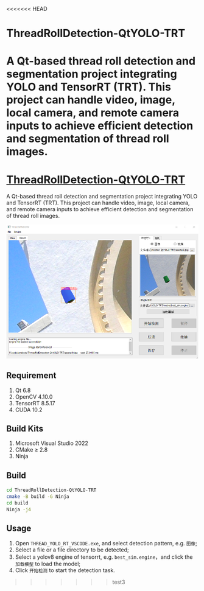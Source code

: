 <<<<<<< HEAD
# ThreadRollDetection-QtYOLO-TRT
A Qt-based thread roll detection and segmentation project integrating YOLO and TensorRT (TRT). This project can handle video, image, local camera, and remote camera inputs to achieve efficient detection and segmentation of thread roll images.
=======
# [ThreadRollDetection-QtYOLO-TRT](https://github.com/Jsvi53/ThreadRollDetection-QtYOLO-TRT.git)
A Qt-based thread roll detection and segmentation project integrating YOLO and TensorRT (TRT). This project can handle video, image, local camera, and remote camera inputs to achieve efficient detection and segmentation of thread roll images.

![alt text](assets/demo.png#pic_center)


## Requirement
1. Qt 6.8
2. OpenCV 4.10.0
3. TensorRT 8.5.17
4. CUDA 10.2


## Build Kits
1. Microsoft Visual Studio 2022
2. CMake ≥ 2.8
3. Ninja

## Build
```bash
cd ThreadRollDetection-QtYOLO-TRT
cmake -B build -G Ninja
cd build
Ninja -j4
```

## Usage
1. Open `THREAD_YOLO_RT_VSCODE.exe`, and select detection pattern, e.g. `图像`;
2. Select a file or a file directory to be detected;
3. Select a yolov8 engine of tensorrt, e.g. `best_sim.engine`，and click the `加载模型` to load the model;
4. Click `开始检测` to start the detection task.
>>>>>>> test3
